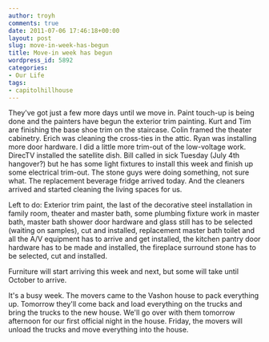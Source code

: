 ```yaml
---
author: troyh
comments: true
date: 2011-07-06 17:46:18+00:00
layout: post
slug: move-in-week-has-begun
title: Move-in week has begun
wordpress_id: 5892
categories:
- Our Life
tags:
- capitolhillhouse
---
```


They've got just a few more days until we move in. Paint touch-up is being done and the painters have begun the exterior trim painting. Kurt and Tim are finishing the base shoe trim on the staircase. Colin framed the theater cabinetry. Erich was cleaning the cross-ties in the attic. Ryan was installing more door hardware. I did a little more trim-out of the low-voltage work. DirecTV installed the satellite dish. Bill called in sick Tuesday (July 4th hangover?) but he has some light fixtures to install this week and finish up some electrical trim-out. The stone guys were doing something, not sure what. The replacement beverage fridge arrived today. And the cleaners arrived and started cleaning the living spaces for us.

<!-- more -->

Left to do: Exterior trim paint, the last of the decorative steel installation in family room, theater and master bath, some plumbing fixture work in master bath, master bath shower door hardware and glass still has to be selected (waiting on samples), cut and installed, replacement master bath toilet and all the A/V equipment has to arrive and get installed, the kitchen pantry door hardware has to be made and installed, the fireplace surround stone has to be selected, cut and installed.

Furniture will start arriving this week and next, but some will take until October to arrive.

It's a busy week. The movers came to the Vashon house to pack everything up. Tomorrow they'll come back and load everything on the trucks and bring the trucks to the new house. We'll go over with them tomorrow afternoon for our first official night in the house. Friday, the movers will unload the trucks and move everything into the house.
